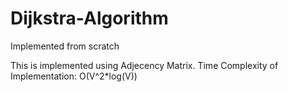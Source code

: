 # Dijkstra-Algorithm
Implemented from scratch

This is implemented using Adjecency Matrix.
Time Complexity of Implementation: O(V^2*log(V))
